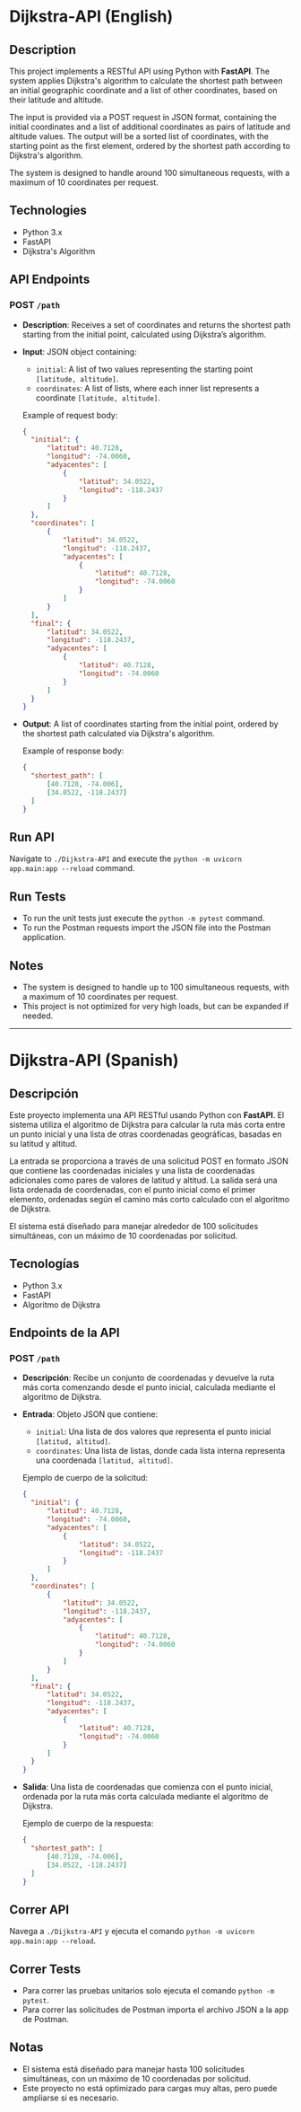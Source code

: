 # Dijkstra-API (English)

## Description

This project implements a RESTful API using Python with **FastAPI**. The system applies Dijkstra's algorithm to calculate the shortest path between an initial geographic coordinate and a list of other coordinates, based on their latitude and altitude.

The input is provided via a POST request in JSON format, containing the initial coordinates and a list of additional coordinates as pairs of latitude and altitude values. The output will be a sorted list of coordinates, with the starting point as the first element, ordered by the shortest path according to Dijkstra's algorithm.

The system is designed to handle around 100 simultaneous requests, with a maximum of 10 coordinates per request.

## Technologies

- Python 3.x
- FastAPI
- Dijkstra's Algorithm

## API Endpoints

### POST `/path`

- **Description**: Receives a set of coordinates and returns the shortest path starting from the initial point, calculated using Dijkstra’s algorithm.
  
- **Input**: JSON object containing:
  - `initial`: A list of two values representing the starting point `[latitude, altitude]`.
  - `coordinates`: A list of lists, where each inner list represents a coordinate `[latitude, altitude]`.

  Example of request body:
  ```json
  {
    "initial": {
        "latitud": 40.7128,
        "longitud": -74.0060,
        "adyacentes": [
            {
                "latitud": 34.0522,
                "longitud": -118.2437
            }
        ]
    },
    "coordinates": [
        {
            "latitud": 34.0522,
            "longitud": -118.2437,
            "adyacentes": [
                {
                    "latitud": 40.7128,
                    "longitud": -74.0060
                }
            ]
        }
    ],
    "final": {
        "latitud": 34.0522,
        "longitud": -118.2437,
        "adyacentes": [
            {
                "latitud": 40.7128,
                "longitud": -74.0060
            }
        ]
    }
  }
  ```

- **Output**: A list of coordinates starting from the initial point, ordered by the shortest path calculated via Dijkstra's algorithm.

  Example of response body:
  ```json
  {
    "shortest_path": [
        [40.7128, -74.006],
        [34.0522, -118.2437]
    ]
  }
  ```

## Run API
Navigate to `./Dijkstra-API` and execute the `python -m uvicorn app.main:app --reload` command.

## Run Tests
- To run the unit tests just execute the `python -m pytest` command.
- To run the Postman requests import the JSON file into the Postman application.

## Notes
- The system is designed to handle up to 100 simultaneous requests, with a maximum of 10 coordinates per request.
- This project is not optimized for very high loads, but can be expanded if needed.

---

# Dijkstra-API (Spanish)

## Descripción

Este proyecto implementa una API RESTful usando Python con **FastAPI**. El sistema utiliza el algoritmo de Dijkstra para calcular la ruta más corta entre un punto inicial y una lista de otras coordenadas geográficas, basadas en su latitud y altitud.

La entrada se proporciona a través de una solicitud POST en formato JSON que contiene las coordenadas iniciales y una lista de coordenadas adicionales como pares de valores de latitud y altitud. La salida será una lista ordenada de coordenadas, con el punto inicial como el primer elemento, ordenadas según el camino más corto calculado con el algoritmo de Dijkstra.

El sistema está diseñado para manejar alrededor de 100 solicitudes simultáneas, con un máximo de 10 coordenadas por solicitud.

## Tecnologías

- Python 3.x
- FastAPI
- Algoritmo de Dijkstra

## Endpoints de la API

### POST `/path`

- **Descripción**: Recibe un conjunto de coordenadas y devuelve la ruta más corta comenzando desde el punto inicial, calculada mediante el algoritmo de Dijkstra.
  
- **Entrada**: Objeto JSON que contiene:
  - `initial`: Una lista de dos valores que representa el punto inicial `[latitud, altitud]`.
  - `coordinates`: Una lista de listas, donde cada lista interna representa una coordenada `[latitud, altitud]`.

  Ejemplo de cuerpo de la solicitud:
  ```json
  {
    "initial": {
        "latitud": 40.7128,
        "longitud": -74.0060,
        "adyacentes": [
            {
                "latitud": 34.0522,
                "longitud": -118.2437
            }
        ]
    },
    "coordinates": [
        {
            "latitud": 34.0522,
            "longitud": -118.2437,
            "adyacentes": [
                {
                    "latitud": 40.7128,
                    "longitud": -74.0060
                }
            ]
        }
    ],
    "final": {
        "latitud": 34.0522,
        "longitud": -118.2437,
        "adyacentes": [
            {
                "latitud": 40.7128,
                "longitud": -74.0060
            }
        ]
    }
  }
  ```

- **Salida**: Una lista de coordenadas que comienza con el punto inicial, ordenada por la ruta más corta calculada mediante el algoritmo de Dijkstra.

  Ejemplo de cuerpo de la respuesta:
  ```json
  {
    "shortest_path": [
        [40.7128, -74.006],
        [34.0522, -118.2437]
    ]
  }
  ```

## Correr API
Navega a `./Dijkstra-API` y ejecuta el comando `python -m uvicorn app.main:app --reload`.

## Correr Tests
- Para correr las pruebas unitarios solo ejecuta el comando `python -m pytest`.
- Para correr las solicitudes de Postman importa el archivo JSON a la app de Postman.

## Notas

- El sistema está diseñado para manejar hasta 100 solicitudes simultáneas, con un máximo de 10 coordenadas por solicitud.
- Este proyecto no está optimizado para cargas muy altas, pero puede ampliarse si es necesario.
